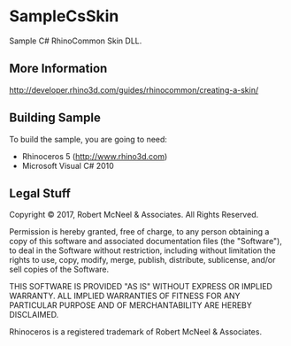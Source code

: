 SampleCsSkin
============

Sample C# RhinoCommon Skin DLL.

More Information
--------------------
http://developer.rhino3d.com/guides/rhinocommon/creating-a-skin/

Building Sample
--------------------
To build the sample, you are going to need:

* Rhinoceros 5 (http://www.rhino3d.com)
* Microsoft Visual C# 2010

Legal Stuff
--------------------
Copyright © 2017, Robert McNeel & Associates. All Rights Reserved.

Permission is hereby granted, free of charge, to any person obtaining a copy of
this software and associated documentation files (the "Software"), to deal in
the Software without restriction, including without limitation the rights to use,
copy, modify, merge, publish, distribute, sublicense, and/or sell copies of the
Software.

THIS SOFTWARE IS PROVIDED "AS IS" WITHOUT EXPRESS OR IMPLIED WARRANTY. ALL IMPLIED
WARRANTIES OF FITNESS FOR ANY PARTICULAR PURPOSE AND OF MERCHANTABILITY ARE HEREBY
DISCLAIMED.

Rhinoceros is a registered trademark of Robert McNeel & Associates.